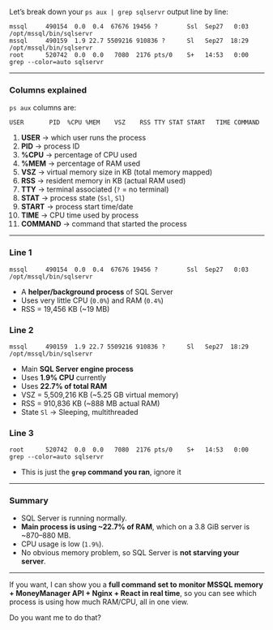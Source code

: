 Let’s break down your `ps aux | grep sqlservr` output line by line:

```
mssql     490154  0.0  0.4  67676 19456 ?        Ssl  Sep27   0:03 /opt/mssql/bin/sqlservr
mssql     490159  1.9 22.7 5509216 910836 ?      Sl   Sep27  18:29 /opt/mssql/bin/sqlservr
root      520742  0.0  0.0   7080  2176 pts/0    S+   14:53   0:00 grep --color=auto sqlservr
```

---

### **Columns explained**

`ps aux` columns are:

```
USER       PID  %CPU %MEM    VSZ    RSS TTY STAT START   TIME COMMAND
```

1. **USER** → which user runs the process
2. **PID** → process ID
3. **%CPU** → percentage of CPU used
4. **%MEM** → percentage of RAM used
5. **VSZ** → virtual memory size in KB (total memory mapped)
6. **RSS** → resident memory in KB (actual RAM used)
7. **TTY** → terminal associated (`?` = no terminal)
8. **STAT** → process state (`Ssl`, `Sl`)
9. **START** → process start time/date
10. **TIME** → CPU time used by process
11. **COMMAND** → command that started the process

---

### **Line 1**

```
mssql     490154  0.0  0.4  67676 19456 ?        Ssl  Sep27   0:03 /opt/mssql/bin/sqlservr
```

* A **helper/background process** of SQL Server
* Uses very little CPU (`0.0%`) and RAM (`0.4%`)
* RSS = 19,456 KB (~19 MB)

### **Line 2**

```
mssql     490159  1.9 22.7 5509216 910836 ?      Sl   Sep27  18:29 /opt/mssql/bin/sqlservr
```

* Main **SQL Server engine process**
* Uses **1.9% CPU** currently
* Uses **22.7% of total RAM**
* VSZ = 5,509,216 KB (~5.25 GB virtual memory)
* RSS = 910,836 KB (~888 MB actual RAM)
* State `Sl` → Sleeping, multithreaded

### **Line 3**

```
root      520742  0.0  0.0   7080  2176 pts/0    S+   14:53   0:00 grep --color=auto sqlservr
```

* This is just the **`grep` command you ran**, ignore it

---

### **Summary**

* SQL Server is running normally.
* **Main process is using ~22.7% of RAM**, which on a 3.8 GiB server is ~870–880 MB.
* CPU usage is low (`1.9%`).
* No obvious memory problem, so SQL Server is **not starving your server**.

---

If you want, I can show you a **full command set to monitor MSSQL memory + MoneyManager API + Nginx + React in real time**, so you can see which process is using how much RAM/CPU, all in one view.

Do you want me to do that?
